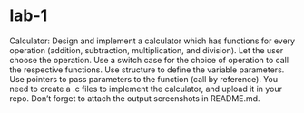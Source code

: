 # lab-1


Calculator: Design and implement a calculator which has functions for every operation (addition, subtraction, multiplication, and division). Let the user choose the operation. 
Use a switch case for the choice of operation to call the respective functions. Use structure to define the variable parameters. Use pointers to pass parameters to the function (call by reference).
You need to create a .c files to implement the calculator, and upload it in your repo. Don’t forget to attach the output screenshots in README.md.
